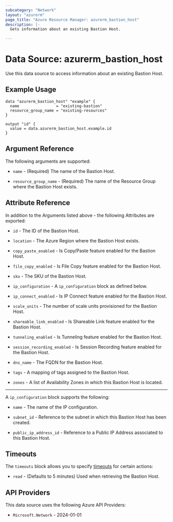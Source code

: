 ```yaml
---
subcategory: "Network"
layout: "azurerm"
page_title: "Azure Resource Manager: azurerm_bastion_host"
description: |-
  Gets information about an existing Bastion Host.

---
```


# Data Source: azurerm_bastion_host

Use this data source to access information about an existing Bastion Host.

## Example Usage

```hcl
data "azurerm_bastion_host" "example" {
  name                = "existing-bastion"
  resource_group_name = "existing-resources"
}

output "id" {
  value = data.azurerm_bastion_host.example.id
}
```

## Argument Reference

The following arguments are supported:

* `name` - (Required) The name of the Bastion Host.

* `resource_group_name` - (Required) The name of the Resource Group where the Bastion Host exists.

## Attribute Reference

In addition to the Arguments listed above - the following Attributes are exported:

* `id` - The ID of the Bastion Host.

* `location` - The Azure Region where the Bastion Host exists.

* `copy_paste_enabled` - Is Copy/Paste feature enabled for the Bastion Host.

* `file_copy_enabled` - Is File Copy feature enabled for the Bastion Host.

* `sku` - The SKU of the Bastion Host.

* `ip_configuration` - A `ip_configuration` block as defined below.

* `ip_connect_enabled` - Is IP Connect feature enabled for the Bastion Host.

* `scale_units` - The number of scale units provisioned for the Bastion Host.

* `shareable_link_enabled` - Is Shareable Link feature enabled for the Bastion Host.

* `tunneling_enabled` - Is Tunneling feature enabled for the Bastion Host.

* `session_recording_enabled` - Is Session Recording feature enabled for the Bastion Host.

* `dns_name` - The FQDN for the Bastion Host.

* `tags` - A mapping of tags assigned to the Bastion Host.

* `zones` - A list of Availability Zones in which this Bastion Host is located.

---

A `ip_configuration` block supports the following:

* `name` - The name of the IP configuration.

* `subnet_id` - Reference to the subnet in which this Bastion Host has been created.

* `public_ip_address_id` - Reference to a Public IP Address associated to this Bastion Host.

## Timeouts

The `timeouts` block allows you to specify [timeouts](https://developer.hashicorp.com/terraform/language/resources/configure#define-operation-timeouts) for certain actions:

* `read` - (Defaults to 5 minutes) Used when retrieving the Bastion Host.

## API Providers
<!-- This section is generated, changes will be overwritten -->
This data source uses the following Azure API Providers:

* `Microsoft.Network` - 2024-01-01
